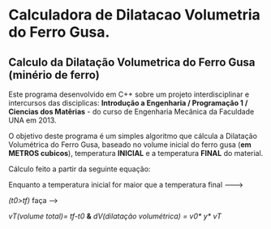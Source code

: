 # Calculadora de Dilatacao Volumetria do Ferro Gusa.
## Calculo da Dilatação Volumetrica do Ferro Gusa (minério de ferro)
Este programa desenvolvido em C++ sobre um projeto interdisciplinar e intercursos das disciplicas: **Introdução a Engenharia / Programação 1 / Ciencias dos Matêrias** - do curso de Engenharia Mecânica da Faculdade UNA em 2013.

O objetivo deste programa é um simples algoritmo que cálcula a Dilatação Volumétrica do Ferro Gusa, baseado no volume inicial do ferro gusa (**em METROS cubicos**), temperatura **INICIAL** e a temperatura **FINAL** do material.

Cálculo feito a partir da seguinte equação:

Enquanto a temperatura inicial for maior que a temperatura final --->

_(t0>tf)_ faça -->

_vT(volume total)= tf-t0_ **&** 
_dV(dilatação volumétrica) = v0* y* vT_
